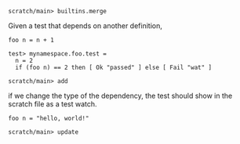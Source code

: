 
```ucm:hide
scratch/main> builtins.merge
```

Given a test that depends on another definition,

```unison:hide
foo n = n + 1

test> mynamespace.foo.test =
  n = 2
  if (foo n) == 2 then [ Ok "passed" ] else [ Fail "wat" ]
```

```ucm
scratch/main> add
```

if we change the type of the dependency, the test should show in the scratch file as a test watch.

```unison
foo n = "hello, world!"
```

```ucm:error
scratch/main> update
```
